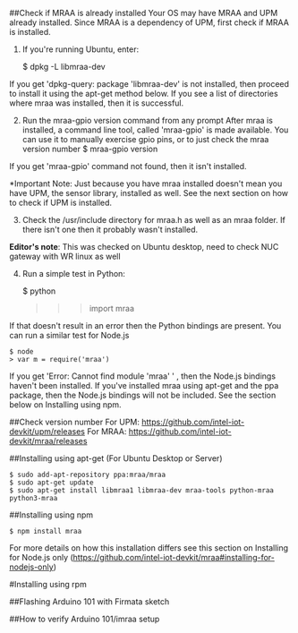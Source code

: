 ##Check if MRAA is already installed
Your OS may have MRAA and UPM already installed.  Since MRAA is a dependency of UPM, first check if MRAA is installed.

1. If you're running Ubuntu, enter:

	$ dpkg -L libmraa-dev
	
If you get 'dpkg-query: package 'libmraa-dev' is not installed, then proceed to install it using the apt-get method below.  If you see a list of directories where mraa was installed, then it is successful.

2. Run the mraa-gpio version command from any prompt
After mraa is installed, a command line tool, called 'mraa-gpio' is made available.  You can use it to manually exercise gpio pins, or to just check the mraa version number
	$ mraa-gpio version
	
If you get 'mraa-gpio' command not found, then it isn't installed.

*Important Note: Just because you have mraa installed doesn't mean you have UPM, the sensor library, installed as well. See the next section on how to check if UPM is installed.

3. Check the /usr/include directory for mraa.h as well as an mraa folder.  If there isn't one then it probably wasn't installed.

**Editor's note**: This was checked on Ubuntu desktop, need to check NUC gateway with WR linux as well

4. Run a simple test in Python:

	$ python
	>>> import mraa

If that doesn't result in an error then the Python bindings are present.  You can run a similar test for Node.js

	$ node
	> var m = require('mraa')
	
If you get 'Error: Cannot find module 'mraa' ' , then the Node.js bindings haven't been installed.  If you've installed mraa using apt-get and the ppa package, then the Node.js bindings will not be included. See the section below on Installing using npm.

##Check version number
		For UPM: https://github.com/intel-iot-devkit/upm/releases 
		For MRAA: https://github.com/intel-iot-devkit/mraa/releases 
		
##Installing using apt-get (For Ubuntu Desktop or Server)

	$ sudo add-apt-repository ppa:mraa/mraa
	$ sudo apt-get update
	$ sudo apt-get install libmraa1 libmraa-dev mraa-tools python-mraa python3-mraa

##Installing using npm

	$ npm install mraa

For more details on how this installation differs see this section on Installing for Node.js only (https://github.com/intel-iot-devkit/mraa#installing-for-nodejs-only) 

#Installing using rpm

##Flashing Arduino 101 with Firmata sketch

##How to verify Arduino 101/imraa setup



